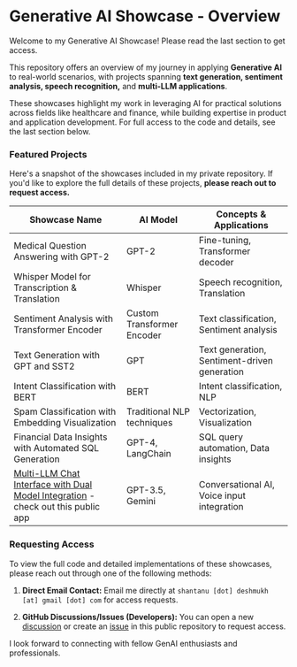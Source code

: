 # Generative AI Showcase - Overview

Welcome to my Generative AI Showcase! Please read the last section to get access.

This repository offers an overview of my journey in applying **Generative AI** to real-world scenarios, with projects spanning **text generation, sentiment analysis, speech recognition,** and **multi-LLM applications**.

These showcases highlight my work in leveraging AI for practical solutions across fields like healthcare and finance, while building expertise in product and application development. For full access to the code and details, see the last section below.


### Featured Projects
Here's a snapshot of the showcases included in my private repository. If you'd like to explore the full details of these projects, **please reach out to request access.**

| Showcase Name                                         | AI Model                     | Concepts & Applications           |
| ----------------------------------------------------- | ---------------------------- | --------------------------------- |
| Medical Question Answering with GPT-2                 | GPT-2                         | Fine-tuning, Transformer decoder  |
| Whisper Model for Transcription & Translation         | Whisper                      | Speech recognition, Translation   |
| Sentiment Analysis with Transformer Encoder           | Custom Transformer Encoder   | Text classification, Sentiment analysis |
| Text Generation with GPT and SST2                     | GPT                          | Text generation, Sentiment-driven generation |
| Intent Classification with BERT                       | BERT                         | Intent classification, NLP        |
| Spam Classification with Embedding Visualization      | Traditional NLP techniques   | Vectorization, Visualization      |
| Financial Data Insights with Automated SQL Generation | GPT-4, LangChain             | SQL query automation, Data insights |
| [Multi-LLM Chat Interface with Dual Model Integration](https://huggingface.co/spaces/shantanu9/multi-llm-gradio-demo) - check out this public app | GPT-3.5, Gemini              | Conversational AI, Voice input integration |


### Requesting Access
To view the full code and detailed implementations of these showcases, please reach out through one of the following methods:

1. **Direct Email Contact:** Email me directly at `shantanu [dot] deshmukh [at] gmail [dot] com` for access requests.

2. **GitHub Discussions/Issues (Developers):** You can open a new [discussion](https://github.com/sdeshmukh99/Generative-AI-Showcase/discussions) or create an [issue](https://github.com/sdeshmukh99/Generative-AI-Showcase/issues) in this public repository to request access.

I look forward to connecting with fellow GenAI enthusiasts and professionals.
